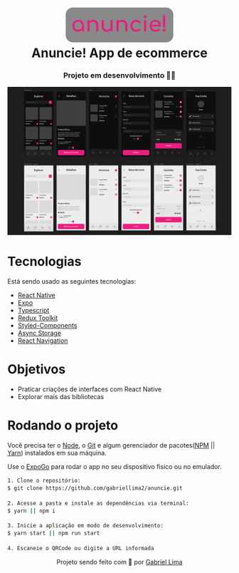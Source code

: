 <h1 align="center">
    <img alt="Anuncie logo" src="./assets/github/logo.svg" />
    <br>
    Anuncie! App de ecommerce
</h1>

<h3 align="center">Projeto em desenvolvimento 👨‍💻</h3>

<div align="center">
  <img src="./assets/github/anuncie-figma.png" alt="demonstração do projeto" >
</div>

# Tecnologias

<p>Está sendo usado as seguintes tecnologias:</p>

- [React Native](https://reactnative.dev/)
- [Expo](https://expo.dev/)
- [Typescript](https://www.typescriptlang.org/)
- [Redux Toolkit](https://redux-toolkit.js.org/)
- [Styled-Components](https://styled-components.com/)
- [Async Storage](https://react-native-async-storage.github.io/async-storage/docs/usage/)
- [React Navigation](https://reactnavigation.org/)

# Objetivos

- Praticar criações de interfaces com React Native
- Explorar mais das bibliotecas

# Rodando o projeto

Você precisa ter o [Node](https://nodejs.org/en/), o [Git](https://git-scm.com/) e algum gerenciador de pacotes([NPM](https://docs.npmjs.com/downloading-and-installing-node-js-and-npm/) || [Yarn](https://classic.yarnpkg.com/lang/en/docs/install)) instalados em sua máquina.

Use o [ExpoGo](https://expo.dev/client) para rodar o app no seu dispositivo fisico ou no emulador.

```bash
1. Clone o repositório:
$ git clone https://github.com/gabriellima2/anuncie.git

2. Acesse a pasta e instale as dependências via terminal:
$ yarn || npm i

3. Inicie a aplicação em modo de desenvolvimento:
$ yarn start || npm run start

4. Escaneie o QRCode ou digite a URL informada
```

<p align="center">Projeto sendo feito com 💙 por <a href="https://www.linkedin.com/in/gabriel-lima-860612236">Gabriel Lima</a></p>
